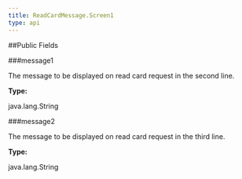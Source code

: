 ```yaml
---
title: ReadCardMessage.Screen1
type: api
---
```





##Public Fields

###message1

The message to be displayed on read card request in the second line.

**Type:**

java.lang.String

###message2

The message to be displayed on read card request in the third line.

**Type:**

java.lang.String

